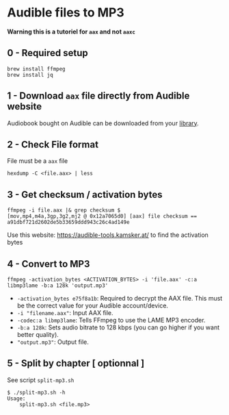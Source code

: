 # Audible files to MP3

**Warning this is a tutoriel for `aax` and not `aaxc`**

## 0 - Required setup

```
brew install ffmpeg
brew install jq
```

## 1 - Download `aax` file directly from Audible website

Audiobook bought on Audible can be downloaded from your [library](https://www.audible.fr/library/titles).

## 2 - Check File format

File must be a `aax` file

```
hexdump -C <file.aax> | less
```

## 3 - Get checksum / activation bytes

```
ffmpeg -i file.aax |& grep checksum $
[mov,mp4,m4a,3gp,3g2,mj2 @ 0x12a7065d0] [aax] file checksum == a91dbf721d2602de5b33659ddd943c26c4ad149e 
```

Use this website: https://audible-tools.kamsker.at/ to find the activation bytes

## 4 - Convert to MP3

```
ffmpeg -activation_bytes <ACTIVATION_BYTES> -i 'file.aax' -c:a libmp3lame -b:a 128k 'output.mp3'
```

* `-activation_bytes e75f8a1b`: Required to decrypt the AAX file. This must be the correct value for your Audible account/device.
* `-i "filename.aax"`: Input AAX file.
* `-codec:a libmp3lame`: Tells FFmpeg to use the LAME MP3 encoder.
* `-b:a 128k`: Sets audio bitrate to 128 kbps (you can go higher if you want better quality).
* `"output.mp3"`: Output file.

## 5 - Split by chapter [ optionnal ]

See script `split-mp3.sh`

```
$ ./split-mp3.sh -h
Usage:
    split-mp3.sh <file.mp3>
```